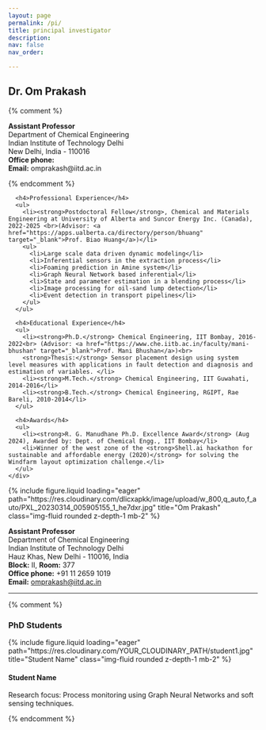 ```yaml
---
layout: page
permalink: /pi/
title: principal investigator
description: 
nav: false
nav_order:

---
```



<!-- PI Section -->
<div class="row mb-5">
  <div class="col-sm-8 d-flex align-items-center">
    <div>
      <h2>Dr. Om Prakash</h2>
      {% comment %}
      <p>
        <strong>Assistant Professor</strong><br>
        Department of Chemical Engineering<br>
        Indian Institute of Technology Delhi<br>
        New Delhi, India - 110016<br>
        <strong>Office phone:</strong> <br>
        <strong>Email:</strong> omprakash@iitd.ac.in
      </p>
      {% endcomment %}

      <h4>Professional Experience</h4>
      <ul>
        <li><strong>Postdoctoral Fellow</strong>, Chemical and Materials Engineering at University of Alberta and Suncor Energy Inc. (Canada), 2022-2025 <br>(Advisor: <a href="https://apps.ualberta.ca/directory/person/bhuang" target="_blank">Prof. Biao Huang</a>)</li>
        <ul>
          <li>Large scale data driven dynamic modeling</li>
          <li>Inferential sensors in the extraction process</li>
          <li>Foaming prediction in Amine system</li>
          <li>Graph Neural Network based inferential</li>
          <li>State and parameter estimation in a blending process</li>
          <li>Image processing for oil-sand lump detection</li>
          <li>Event detection in transport pipelines</li>
        </ul>
      </ul>

      <h4>Educational Experience</h4>
      <ul>
        <li><strong>Ph.D.</strong> Chemical Engineering, IIT Bombay, 2016-2022<br> (Advisor: <a href="https://www.che.iitb.ac.in/faculty/mani-bhushan" target="_blank">Prof. Mani Bhushan</a>)<br>
        <strong>Thesis:</strong> Sensor placement design using system level measures with applications in fault detection and diagnosis and estimation of variables. </li>
        <li><strong>M.Tech.</strong> Chemical Engineering, IIT Guwahati, 2014-2016</li>
        <li><strong>B.Tech.</strong> Chemical Engineering, RGIPT, Rae Bareli, 2010-2014</li>
      </ul>

      <h4>Awards</h4>
      <ul>
        <li><strong>R. G. Manudhane Ph.D. Excellence Award</strong> (Aug 2024), Awarded by: Dept. of Chemical Engg., IIT Bombay</li>
        <li>Winner of the west zone of the <strong>Shell.ai hackathon for sustainable and affordable energy (2020)</strong> for solving the Windfarm layout optimization challenge.</li>
      </ul>
    </div>
  </div>
  <div class="col-sm-4 text-center">
    {% include figure.liquid loading="eager" path="https://res.cloudinary.com/dlicxapkk/image/upload/w_800,q_auto,f_auto/PXL_20230314_005905155_1_he7dxr.jpg" 
 title="Om Prakash" class="img-fluid rounded z-depth-1 mb-2" %}
    <div>
      <a href="https://scholar.google.com/citations?user=B0GS6lsAAAAJ" target="_blank">
        <i class="ai ai-google-scholar fa-3x mr-2"></i>
      </a>
      <a href="https://www.linkedin.com/in/om-prakash-0a783291" target="_blank">
        <i class="fab fa-linkedin fa-3x mr-3"></i>
      </a>
      <p>
        <strong>Assistant Professor</strong><br>
        Department of Chemical Engineering<br>
        Indian Institute of Technology Delhi<br>
        Hauz Khas, New Delhi - 110016, India<br>
        <strong>Block:</strong> II, <strong>Room:</strong> 377 <br><strong>Office phone:</strong> +91 11 2659 1019 <br>
        <strong>Email:</strong> <a href="mailto:omprakash@iitd.ac.in" target="_blank">omprakash@iitd.ac.in</a>
      </p>
    </div>
  </div>
</div>


<hr>

{% comment %}
<!-- PhD Students Section -->
<h3>PhD Students</h3>

<div class="row mb-5">
  <div class="col-sm-4 text-center">
    {% include figure.liquid loading="eager" path="https://res.cloudinary.com/YOUR_CLOUDINARY_PATH/student1.jpg" title="Student Name" class="img-fluid rounded z-depth-1 mb-2" %}
    <div>
      <a href="https://www.linkedin.com/in/STUDENT_LINKEDIN_ID" target="_blank">
        <i class="fab fa-linkedin fa-2x mr-3"></i>
      </a>
      <a href="https://scholar.google.com/citations?user=STUDENT_SCHOLAR_ID" target="_blank">
        <i class="ai ai-google-scholar fa-2x"></i>
      </a>
    </div>
  </div>
  <div class="col-sm-8 d-flex align-items-center">
    <div>
      <h4>Student Name</h4>
      <p>
        Research focus: Process monitoring using Graph Neural Networks and soft sensing techniques.
      </p>
    </div>
  </div>
</div>
{% endcomment %}
